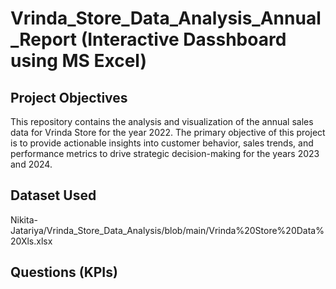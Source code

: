 # Vrinda_Store_Data_Analysis_Annual_Report (Interactive Dasshboard using MS Excel)
## Project Objectives
This repository contains the analysis and visualization of the annual sales data for Vrinda Store for the year 2022. The primary objective of this project is to provide actionable insights into customer behavior, sales trends, and performance metrics to drive strategic decision-making for the years 2023 and 2024.
## Dataset Used
Nikita-Jatariya/Vrinda_Store_Data_Analysis/blob/main/Vrinda%20Store%20Data%20Xls.xlsx

## Questions (KPIs)
